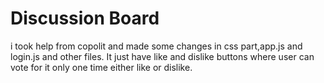 # Discussion Board 
i took help from copolit and made some changes in css part,app.js and login.js and other files. It just have like and dislike buttons where user can vote for it only one time either like or dislike.
